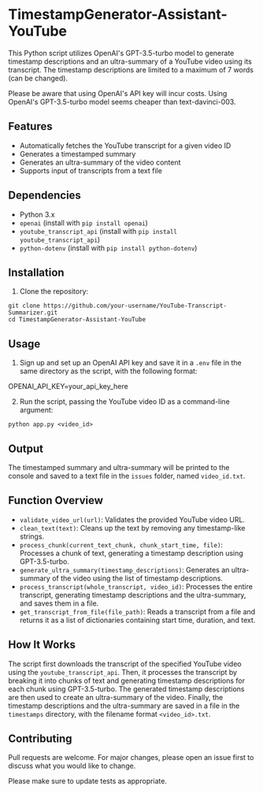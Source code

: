 # TimestampGenerator-Assistant-YouTube

This Python script utilizes OpenAI's GPT-3.5-turbo model to generate timestamp descriptions and an ultra-summary of a YouTube video using its transcript. The timestamp descriptions are limited to a maximum of 7 words (can be changed).

Please be aware that using OpenAI's API key will incur costs. Using OpenAI's GPT-3.5-turbo model seems cheaper than text-davinci-003.


## Features

- Automatically fetches the YouTube transcript for a given video ID
- Generates a timestamped summary
- Generates an ultra-summary of the video content
- Supports input of transcripts from a text file

## Dependencies

- Python 3.x
- `openai` (install with `pip install openai`)
- `youtube_transcript_api` (install with `pip install youtube_transcript_api`)
- `python-dotenv` (install with `pip install python-dotenv`)

## Installation

1. Clone the repository:

```
git clone https://github.com/your-username/YouTube-Transcript-Summarizer.git
cd TimestampGenerator-Assistant-YouTube
```


## Usage

1. Sign up and set up an OpenAI API key and save it in a `.env` file in the same directory as the script, with the following format:

OPENAI_API_KEY=your_api_key_here

2. Run the script, passing the YouTube video ID as a command-line argument:

```
python app.py <video_id>
```

## Output

The timestamped summary and ultra-summary will be printed to the console and saved to a text file in the `issues` folder, named `video_id.txt`.


## Function Overview

- `validate_video_url(url)`: Validates the provided YouTube video URL.
- `clean_text(text)`: Cleans up the text by removing any timestamp-like strings.
- `process_chunk(current_text_chunk, chunk_start_time, file)`: Processes a chunk of text, generating a timestamp description using GPT-3.5-turbo.
- `generate_ultra_summary(timestamp_descriptions)`: Generates an ultra-summary of the video using the list of timestamp descriptions.
- `process_transcript(whole_transcript, video_id)`: Processes the entire transcript, generating timestamp descriptions and the ultra-summary, and saves them in a file.
- `get_transcript_from_file(file_path)`: Reads a transcript from a file and returns it as a list of dictionaries containing start time, duration, and text.

## How It Works

The script first downloads the transcript of the specified YouTube video using the `youtube_transcript_api`. Then, it processes the transcript by breaking it into chunks of text and generating timestamp descriptions for each chunk using GPT-3.5-turbo. The generated timestamp descriptions are then used to create an ultra-summary of the video. Finally, the timestamp descriptions and the ultra-summary are saved in a file in the `timestamps` directory, with the filename format `<video_id>.txt`.


## Contributing

Pull requests are welcome. For major changes, please open an issue first to discuss what you would like to change.

Please make sure to update tests as appropriate.


